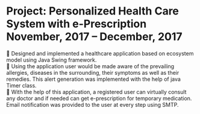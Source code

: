 # Project: Personalized Health Care System with e-Prescription November, 2017 – December, 2017
 Designed and implemented a healthcare application based on ecosystem model using Java Swing framework. <br/>
 Using the application user would be made aware of the prevailing allergies, diseases in the surrounding, their symptoms as well as their remedies. This alert generation was implemented with the help of java Timer class.  <br/>
 With the help of this application, a registered user can virtually consult any doctor and if needed can get e-prescription for temporary medication. Email notification was provided to the user at every step using SMTP.  <br/>
